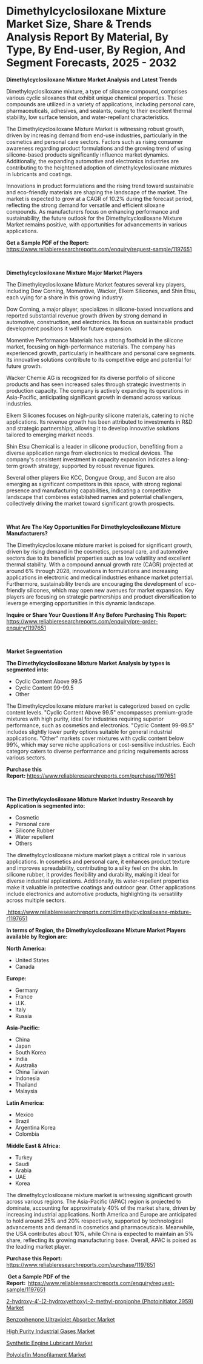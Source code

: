 <p><h1>Dimethylcyclosiloxane Mixture Market Size, Share & Trends Analysis Report By Material, By Type, By End-user, By Region, And Segment Forecasts, 2025 - 2032</h1></p><p><strong>Dimethylcyclosiloxane Mixture Market Analysis and Latest Trends</strong></p>
<p><p>Dimethylcyclosiloxane mixture, a type of siloxane compound, comprises various cyclic siloxanes that exhibit unique chemical properties. These compounds are utilized in a variety of applications, including personal care, pharmaceuticals, adhesives, and sealants, owing to their excellent thermal stability, low surface tension, and water-repellant characteristics.</p><p>The Dimethylcyclosiloxane Mixture Market is witnessing robust growth, driven by increasing demand from end-use industries, particularly in the cosmetics and personal care sectors. Factors such as rising consumer awareness regarding product formulations and the growing trend of using silicone-based products significantly influence market dynamics. Additionally, the expanding automotive and electronics industries are contributing to the heightened adoption of dimethylcyclosiloxane mixtures in lubricants and coatings.</p><p>Innovations in product formulations and the rising trend toward sustainable and eco-friendly materials are shaping the landscape of the market. The market is expected to grow at a CAGR of 10.2% during the forecast period, reflecting the strong demand for versatile and efficient siloxane compounds. As manufacturers focus on enhancing performance and sustainability, the future outlook for the Dimethylcyclosiloxane Mixture Market remains positive, with opportunities for advancements in various applications.</p></p>
<p><strong>Get a Sample PDF of the Report:&nbsp;</strong> <a href="https://www.reliableresearchreports.com/enquiry/request-sample/1197651?utm_campaign=12&utm_medium=2&utm_source=Github&utm_content=ia&utm_term=03022025&utm_id=dimethylcyclosiloxane-mixture">https://www.reliableresearchreports.com/enquiry/request-sample/1197651</a></p>
<p>&nbsp;</p>
<p><strong>Dimethylcyclosiloxane Mixture Major Market Players</strong></p>
<p><p>The Dimethylcyclosiloxane Mixture Market features several key players, including Dow Corning, Momentive, Wacker, Elkem Silicones, and Shin Etsu, each vying for a share in this growing industry. </p><p>Dow Corning, a major player, specializes in silicone-based innovations and reported substantial revenue growth driven by strong demand in automotive, construction, and electronics. Its focus on sustainable product development positions it well for future expansion.</p><p>Momentive Performance Materials has a strong foothold in the silicone market, focusing on high-performance materials. The company has experienced growth, particularly in healthcare and personal care segments. Its innovative solutions contribute to its competitive edge and potential for future growth.</p><p>Wacker Chemie AG is recognized for its diverse portfolio of silicone products and has seen increased sales through strategic investments in production capacity. The company is actively expanding its operations in Asia-Pacific, anticipating significant growth in demand across various industries.</p><p>Elkem Silicones focuses on high-purity silicone materials, catering to niche applications. Its revenue growth has been attributed to investments in R&D and strategic partnerships, allowing it to develop innovative solutions tailored to emerging market needs.</p><p>Shin Etsu Chemical is a leader in silicone production, benefiting from a diverse application range from electronics to medical devices. The company's consistent investment in capacity expansion indicates a long-term growth strategy, supported by robust revenue figures.</p><p>Several other players like KCC, Dongyue Group, and Sucon are also emerging as significant competitors in this space, with strong regional presence and manufacturing capabilities, indicating a competitive landscape that combines established names and potential challengers, collectively driving the market toward significant growth prospects.</p></p>
<p>&nbsp;</p>
<p><strong>What Are The Key Opportunities For Dimethylcyclosiloxane Mixture Manufacturers?</strong></p>
<p><p>The Dimethylcyclosiloxane mixture market is poised for significant growth, driven by rising demand in the cosmetics, personal care, and automotive sectors due to its beneficial properties such as low volatility and excellent thermal stability. With a compound annual growth rate (CAGR) projected at around 6% through 2028, innovations in formulations and increasing applications in electronic and medical industries enhance market potential. Furthermore, sustainability trends are encouraging the development of eco-friendly silicones, which may open new avenues for market expansion. Key players are focusing on strategic partnerships and product diversification to leverage emerging opportunities in this dynamic landscape.</p></p>
<p><strong>Inquire or Share Your Questions If Any Before Purchasing This Report:</strong> <a href="https://www.reliableresearchreports.com/enquiry/pre-order-enquiry/1197651?utm_campaign=12&utm_medium=2&utm_source=Github&utm_content=ia&utm_term=03022025&utm_id=dimethylcyclosiloxane-mixture">https://www.reliableresearchreports.com/enquiry/pre-order-enquiry/1197651</a></p>
<p>&nbsp;</p>
<p><strong>Market Segmentation</strong></p>
<p><strong>The Dimethylcyclosiloxane Mixture Market Analysis by types is segmented into:</strong></p>
<p><ul><li>Cyclic Content Above 99.5</li><li>Cyclic Content 99-99.5</li><li>Other</li></ul></p>
<p><p>The Dimethylcyclosiloxane mixture market is categorized based on cyclic content levels. "Cyclic Content Above 99.5" encompasses premium-grade mixtures with high purity, ideal for industries requiring superior performance, such as cosmetics and electronics. "Cyclic Content 99-99.5" includes slightly lower purity options suitable for general industrial applications. "Other" markets cover mixtures with cyclic content below 99%, which may serve niche applications or cost-sensitive industries. Each category caters to diverse performance and pricing requirements across various sectors.</p></p>
<p><strong>Purchase this Report:&nbsp;</strong><a href="https://www.reliableresearchreports.com/purchase/1197651?utm_campaign=12&utm_medium=2&utm_source=Github&utm_content=ia&utm_term=03022025&utm_id=dimethylcyclosiloxane-mixture">https://www.reliableresearchreports.com/purchase/1197651</a></p>
<p>&nbsp;</p>
<p><strong>The Dimethylcyclosiloxane Mixture Market Industry Research by Application is segmented into:</strong></p>
<p><ul><li>Cosmetic</li><li>Personal care</li><li>Silicone Rubber</li><li>Water repellent</li><li>Others</li></ul></p>
<p><p>The dimethylcyclosiloxane mixture market plays a critical role in various applications. In cosmetics and personal care, it enhances product texture and improves spreadability, contributing to a silky feel on the skin. In silicone rubber, it provides flexibility and durability, making it ideal for diverse industrial applications. Additionally, its water-repellent properties make it valuable in protective coatings and outdoor gear. Other applications include electronics and automotive products, highlighting its versatility across multiple sectors.</p></p>
<p><a href="https://www.reliableresearchreports.com/dimethylcyclosiloxane-mixture-r1197651?utm_campaign=12&utm_medium=2&utm_source=Github&utm_content=ia&utm_term=03022025&utm_id=dimethylcyclosiloxane-mixture">&nbsp;https://www.reliableresearchreports.com/dimethylcyclosiloxane-mixture-r1197651</a></p>
<p><strong>In terms of Region, the Dimethylcyclosiloxane Mixture Market Players available by Region are:</strong></p>
<p>
    <p> <strong> North America: </strong>
        <ul>
            <li>United States</li>
            <li>Canada</li>
        </ul>
        </p> 
    <p> <strong> Europe: </strong>
        <ul>
            <li>Germany</li>
            <li>France</li>
            <li>U.K.</li>
            <li>Italy</li>
            <li>Russia</li>
        </ul>
        </p> 
    <p> <strong> Asia-Pacific: </strong>
        <ul>
            <li>China</li>
            <li>Japan</li>
            <li>South Korea</li>
            <li>India</li>
            <li>Australia</li>
            <li>China Taiwan</li>
            <li>Indonesia</li>
            <li>Thailand</li>
            <li>Malaysia</li>
        </ul>
        </p> 
    <p> <strong> Latin America: </strong>
        <ul>
            <li>Mexico</li>
            <li>Brazil</li>
            <li>Argentina Korea</li>
            <li>Colombia</li>
        </ul>
        </p> 
    <p> <strong> Middle East & Africa: </strong>
        <ul>
            <li>Turkey</li>
            <li>Saudi</li>
            <li>Arabia</li>
            <li>UAE</li>
            <li>Korea</li>
        </ul>
    </p>
    </p>
<p><p>The dimethylcyclosiloxane mixture market is witnessing significant growth across various regions. The Asia-Pacific (APAC) region is projected to dominate, accounting for approximately 40% of the market share, driven by increasing industrial applications. North America and Europe are anticipated to hold around 25% and 20% respectively, supported by technological advancements and demand in cosmetics and pharmaceuticals. Meanwhile, the USA contributes about 10%, while China is expected to maintain an 5% share, reflecting its growing manufacturing base. Overall, APAC is poised as the leading market player.</p></p>
<p><strong>Purchase this Report: </strong><a href="https://www.reliableresearchreports.com/purchase/1197651?utm_campaign=12&utm_medium=2&utm_source=Github&utm_content=ia&utm_term=03022025&utm_id=dimethylcyclosiloxane-mixture">https://www.reliableresearchreports.com/purchase/1197651</a></p>
<p>&nbsp;<strong>Get a Sample PDF of the Report:&nbsp;&nbsp;</strong><a href="https://www.reliableresearchreports.com/enquiry/request-sample/1197651?utm_campaign=12&utm_medium=2&utm_source=Github&utm_content=ia&utm_term=03022025&utm_id=dimethylcyclosiloxane-mixture">https://www.reliableresearchreports.com/enquiry/request-sample/1197651</a></p>
<p><strong></strong></p>
<p><p><a href="https://www.linkedin.com/pulse/future-outlook-2-hydroxy-4-2-hydroxyethoxy-2-methyl-propiophe-x9jie?utm_campaign=12&utm_medium=2&utm_source=Github&utm_content=ia&utm_term=03022025&utm_id=dimethylcyclosiloxane-mixture">2-hydroxy-4′-(2-hydroxyethoxy)-2-methyl-propiophe (Photoinitiator 2959) Market</a></p><p><a href="https://www.linkedin.com/pulse/benzophenone-ultraviolet-absorber-market-global-regional-analysis-r7s7c?utm_campaign=12&utm_medium=2&utm_source=Github&utm_content=ia&utm_term=03022025&utm_id=dimethylcyclosiloxane-mixture">Benzophenone Ultraviolet Absorber Market</a></p><p><a href="https://www.linkedin.com/pulse/revenue-analysis-high-purity-industrial-gases-market-projected-rpexf?utm_campaign=12&utm_medium=2&utm_source=Github&utm_content=ia&utm_term=03022025&utm_id=dimethylcyclosiloxane-mixture">High Purity Industrial Gases Market</a></p><p><a href="https://github.com/princessbartram3/Market-Research-Report-List-1/blob/main/synthetic-engine-lubricant-market.md?utm_campaign=12&utm_medium=2&utm_source=Github&utm_content=ia&utm_term=03022025&utm_id=dimethylcyclosiloxane-mixture">Synthetic Engine Lubricant Market</a></p><p><a href="https://github.com/yankimber90yankim/Market-Research-Report-List-1/blob/main/polyolefin-monofilament-market.md?utm_campaign=12&utm_medium=2&utm_source=Github&utm_content=ia&utm_term=03022025&utm_id=dimethylcyclosiloxane-mixture">Polyolefin Monofilament Market</a></p></p>